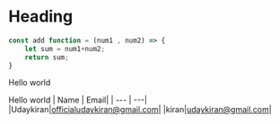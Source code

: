# Heading
```javascript
const add function = (num1 , num2) => {
    let sum = num1+num2; 
    return sum;  
}
```

Hello world 

Hello world
| Name | Email|
| ---  | ---|
|Udaykiran|officialudaykiran@gmail.com|
|kiran|udaykiran@gmail.com|